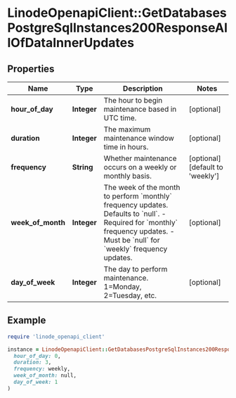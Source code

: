 # LinodeOpenapiClient::GetDatabasesPostgreSqlInstances200ResponseAllOfDataInnerUpdates

## Properties

| Name | Type | Description | Notes |
| ---- | ---- | ----------- | ----- |
| **hour_of_day** | **Integer** | The hour to begin maintenance based in UTC time. | [optional] |
| **duration** | **Integer** | The maximum maintenance window time in hours. | [optional] |
| **frequency** | **String** | Whether maintenance occurs on a weekly or monthly basis. | [optional][default to &#39;weekly&#39;] |
| **week_of_month** | **Integer** | The week of the month to perform &#x60;monthly&#x60; frequency updates. Defaults to &#x60;null&#x60;.  - Required for &#x60;monthly&#x60; frequency updates.  - Must be &#x60;null&#x60; for &#x60;weekly&#x60; frequency updates. | [optional] |
| **day_of_week** | **Integer** | The day to perform maintenance. 1&#x3D;Monday, 2&#x3D;Tuesday, etc. | [optional] |

## Example

```ruby
require 'linode_openapi_client'

instance = LinodeOpenapiClient::GetDatabasesPostgreSqlInstances200ResponseAllOfDataInnerUpdates.new(
  hour_of_day: 0,
  duration: 3,
  frequency: weekly,
  week_of_month: null,
  day_of_week: 1
)
```

